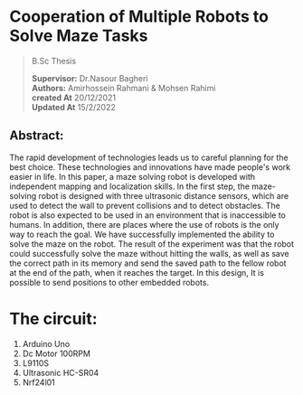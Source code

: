 # Cooperation of Multiple Robots to Solve Maze Tasks
> B.Sc Thesis
> 
> **Supervisor:** Dr.Nasour Bagheri<br>
> **Authors:** Amirhossein Rahmani & Mohsen Rahimi<br>
> **created At** 20/12/2021<br>
> **Updated At** 15/2/2022<br>

## Abstract:


The rapid development of technologies leads us to careful planning for the best choice.  These technologies and innovations have made people's work easier in life.  In this paper, a maze solving robot is developed with independent mapping and localization skills.  In the first step, the maze-solving robot is designed with three ultrasonic distance sensors, which are used to detect the wall to prevent collisions and to detect obstacles.  The robot is also expected to be used in an environment that is inaccessible to humans.  In addition, there are places where the use of robots is the only way to reach the goal.  We have successfully implemented the ability to solve the maze on the robot.  The result of the experiment was that the robot could successfully solve the maze without hitting the walls, as well as save the correct path in its memory and send the saved path to the fellow robot at the end of the path, when it reaches the target.  In this design, It is possible to send positions to other embedded robots.

# The circuit:
1. Arduino Uno
2. Dc Motor 100RPM
3. L9110S
4. Ultrasonic HC-SR04
5. Nrf24l01



